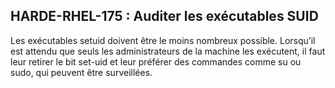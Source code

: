 ## HARDE-RHEL-175 : Auditer les exécutables SUID

Les exécutables setuid doivent être le moins nombreux possible. Lorsqu’il est attendu que seuls les administrateurs de la machine les exécutent, il faut leur retirer le bit set-uid et leur préférer des commandes comme su ou sudo, qui peuvent être surveillées.

